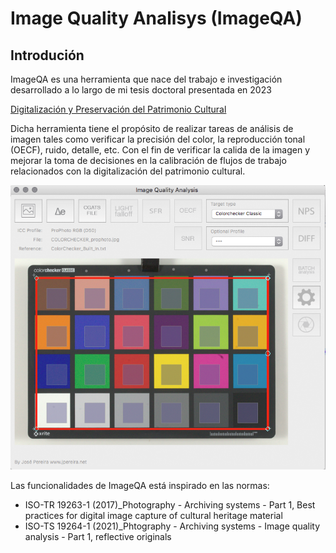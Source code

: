 # Image Quality Analisys (ImageQA)

## Introdución

ImageQA es una herramienta que nace del trabajo e investigación desarrollado a lo largo de mi tesis doctoral presentada en 2023 

[Digitalización y Preservación del Patrimonio Cultural](https://amzn.eu/d/eBC221r)

Dicha herramienta tiene el propósito de realizar tareas de análisis de imagen tales como verificar la precisión del color, la reproducción tonal (OECF), ruido, detalle, etc. 
Con el fin de verificar la calida de la imagen y mejorar la toma de decisiones en la calibración de flujos de trabajo relacionados con la digitalización del patrimonio cultural.

![imageQA](https://github.com/jpereiranet/imageQA/blob/main/img/imageQA_aboutUs.png)

Las funcionalidades de ImageQA está inspirado en las normas:

- ISO-TR 19263-1 (2017)_Photography - Archiving systems - Part 1, Best practices for digital image capture of cultural heritage material
- ISO-TS 19264-1 (2021)_Phtography - Archiving systems - Image quality analysis - Part 1, reflective originals


